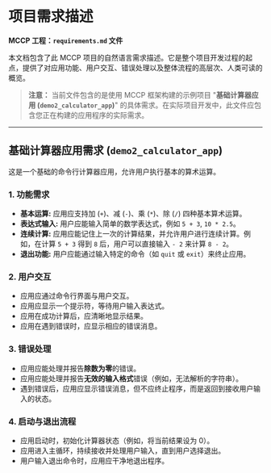 # 项目需求描述

**MCCP 工程：`requirements.md` 文件**

本文档包含了此 MCCP 项目的自然语言需求描述。它是整个项目开发过程的起点，提供了对应用功能、用户交互、错误处理以及整体流程的高层次、人类可读的概览。

> **注意：** 当前文件包含的是使用 MCCP 框架构建的示例项目 "**基础计算器应用 (`demo2_calculator_app`)**" 的具体需求。在实际项目开发中，此文件应包含您正在构建的应用程序的实际需求。

---

## 基础计算器应用需求 (`demo2_calculator_app`)

这是一个基础的命令行计算器应用，允许用户执行基本的算术运算。

### **1. 功能需求**

*   **基本运算:** 应用应支持加 (`+`)、减 (`-`)、乘 (`*`)、除 (`/`) 四种基本算术运算。
*   **表达式输入:** 用户应能输入简单的数学表达式，例如 `5 + 3`, `10 * 2.5`。
*   **连续计算:** 应用应能记住上一次的计算结果，并允许用户进行连续计算。例如，在计算 `5 + 3` 得到 `8` 后，用户可以直接输入 `- 2` 来计算 `8 - 2`。
*   **退出功能:** 用户应能通过输入特定的命令（如 `quit` 或 `exit`）来终止应用。

### **2. 用户交互**

*   应用应通过命令行界面与用户交互。
*   应用应显示一个提示符，等待用户输入表达式。
*   应用在成功计算后，应清晰地显示结果。
*   应用在遇到错误时，应显示相应的错误消息。

### **3. 错误处理**

*   应用应能处理并报告**除数为零**的错误。
*   应用应能处理并报告**无效的输入格式**错误（例如，无法解析的字符串）。
*   遇到错误后，应用应显示错误消息，但不应终止程序，而是返回到接收用户输入的状态。

### **4. 启动与退出流程**

*   应用启动时，初始化计算器状态（例如，将当前结果设为 0）。
*   应用进入主循环，持续接收并处理用户输入，直到用户选择退出。
*   用户输入退出命令时，应用应干净地退出程序。
